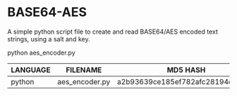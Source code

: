 # BASE64-AES
A simple python script file to create and read BASE64/AES encoded text strings, using a salt and key.

python aes_encoder.py

| LANGUAGE | FILENAME | MD5 HASH |
|--------  |--------- |---------|
| python | aes_encoder.py | a2b93639ce185ef782afc28194c3311b |
